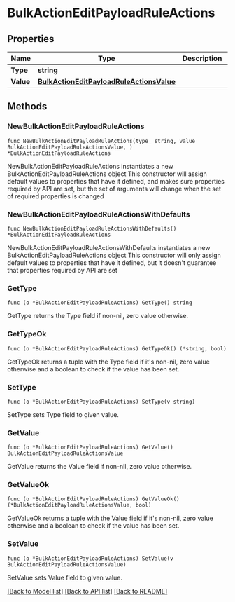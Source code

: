 # BulkActionEditPayloadRuleActions

## Properties

Name | Type | Description | Notes
------------ | ------------- | ------------- | -------------
**Type** | **string** |  | 
**Value** | [**BulkActionEditPayloadRuleActionsValue**](BulkActionEditPayloadRuleActionsValue.md) |  | 

## Methods

### NewBulkActionEditPayloadRuleActions

`func NewBulkActionEditPayloadRuleActions(type_ string, value BulkActionEditPayloadRuleActionsValue, ) *BulkActionEditPayloadRuleActions`

NewBulkActionEditPayloadRuleActions instantiates a new BulkActionEditPayloadRuleActions object
This constructor will assign default values to properties that have it defined,
and makes sure properties required by API are set, but the set of arguments
will change when the set of required properties is changed

### NewBulkActionEditPayloadRuleActionsWithDefaults

`func NewBulkActionEditPayloadRuleActionsWithDefaults() *BulkActionEditPayloadRuleActions`

NewBulkActionEditPayloadRuleActionsWithDefaults instantiates a new BulkActionEditPayloadRuleActions object
This constructor will only assign default values to properties that have it defined,
but it doesn't guarantee that properties required by API are set

### GetType

`func (o *BulkActionEditPayloadRuleActions) GetType() string`

GetType returns the Type field if non-nil, zero value otherwise.

### GetTypeOk

`func (o *BulkActionEditPayloadRuleActions) GetTypeOk() (*string, bool)`

GetTypeOk returns a tuple with the Type field if it's non-nil, zero value otherwise
and a boolean to check if the value has been set.

### SetType

`func (o *BulkActionEditPayloadRuleActions) SetType(v string)`

SetType sets Type field to given value.


### GetValue

`func (o *BulkActionEditPayloadRuleActions) GetValue() BulkActionEditPayloadRuleActionsValue`

GetValue returns the Value field if non-nil, zero value otherwise.

### GetValueOk

`func (o *BulkActionEditPayloadRuleActions) GetValueOk() (*BulkActionEditPayloadRuleActionsValue, bool)`

GetValueOk returns a tuple with the Value field if it's non-nil, zero value otherwise
and a boolean to check if the value has been set.

### SetValue

`func (o *BulkActionEditPayloadRuleActions) SetValue(v BulkActionEditPayloadRuleActionsValue)`

SetValue sets Value field to given value.



[[Back to Model list]](../README.md#documentation-for-models) [[Back to API list]](../README.md#documentation-for-api-endpoints) [[Back to README]](../README.md)


